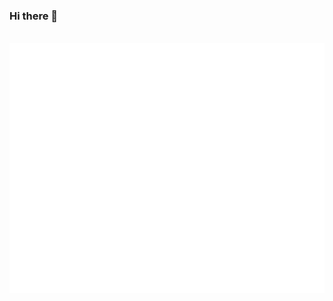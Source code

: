 ### Hi there 👋

<div align="center">
	<br>
    <img src="example.svg" width="800" height="400" alt="Click to see the source">
	<br>
</div>
